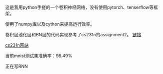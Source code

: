 这是我用python手搓的一个卷积神经网络，没有使用pytorch、tenserflow等框架。

使用了numpy库以及cython来提高运行效率。

卷积层池化层和BN层的代码实现参考了cs231n的assignment2。 [链接](https://cs231n.github.io/assignments2023/assignment2/)

[cs231n网站](https://cs231n.github.io/)

当前mnist测试集准确率：98.49%

正在写RNN
